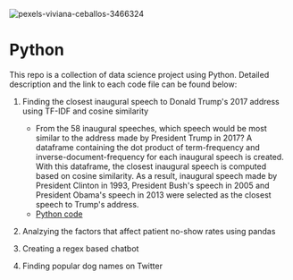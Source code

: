 ![pexels-viviana-ceballos-3466324](https://user-images.githubusercontent.com/71023894/94725850-67357b00-032a-11eb-9419-f5367a201c2f.jpg)

# Python 

This repo is a collection of data science project using Python. Detailed description and the link to each code file can be found below:

1. Finding the closest inaugural speech to Donald Trump's 2017 address using TF-IDF and cosine similarity
    * From the 58 inaugural speeches, which speech would be most similar to the address made by President Trump in 2017? A dataframe containing the dot product of term-frequency and inverse-document-frequency for each inaugural speech is created. With this dataframe, the closest inaugural speech is computed based on cosine similarity. As a result, inaugural speech made by President Clinton in 1993, President Bush's speech in 2005 and President Obama's speech in 2013 were selected as the closest speech to Trump's address.
    * [Python code](https://github.com/hellonina/Python/blob/master/td-idf-nlp.ipynb)

2. Analzying the factors that affect patient no-show rates using pandas

3. Creating a regex based chatbot

4. Finding popular dog names on Twitter


